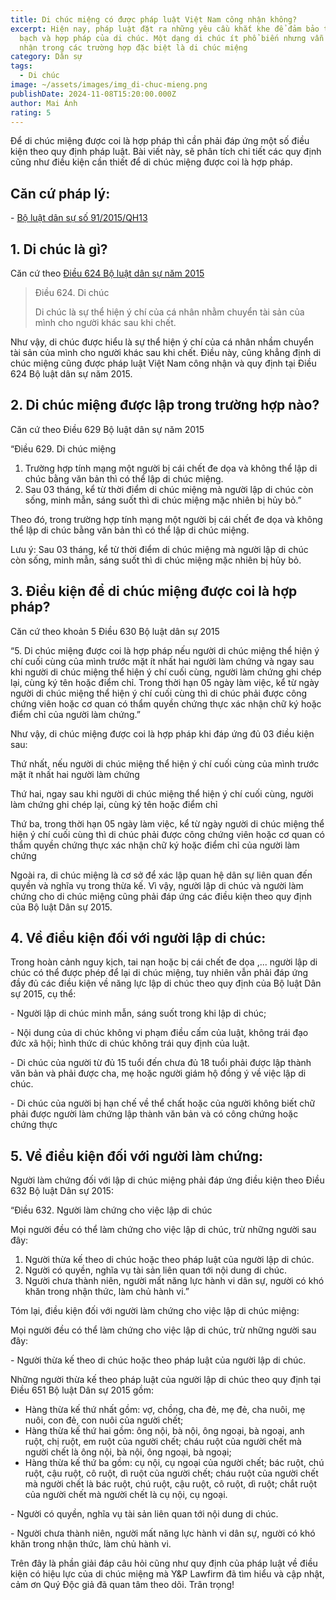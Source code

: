 ```yaml
---
title: Di chúc miệng có được pháp luật Việt Nam công nhận không?
excerpt: Hiện nay, pháp luật đặt ra những yêu cầu khắt khe để đảm bảo tính minh
  bạch và hợp pháp của di chúc. Một dạng di chúc ít phổ biến nhưng vẫn được công
  nhận trong các trường hợp đặc biệt là di chúc miệng
category: Dân sự
tags:
  - Di chúc
image: ~/assets/images/img_di-chuc-mieng.png
publishDate: 2024-11-08T15:20:00.000Z
author: Mai Ánh
rating: 5
---
```

Để di chúc miệng được coi là hợp pháp thì cần phải đáp ứng một số điều kiện theo quy định pháp luật. Bài viết này, sẽ phân tích chi tiết các quy định cũng như điều kiện cần thiết để di chúc miệng được coi là hợp pháp.

## Căn cứ pháp lý:

\- [Bộ luật dân sự số 91/2015/QH13](https://yplawfirm.vn/tin-tuc-phap-luat/van-ban-phap-luat/bo-luat-dan-su-so-91-2015-qh13-35910.htm)

## 1. Di chúc là gì?

Căn cứ theo [Điều 624 Bộ luật dân sự năm 2015](https://yplawfirm.vn/tin-tuc-phap-luat/van-ban-phap-luat/bo-luat-dan-su-so-91-2015-qh13-35910.htm)

> Điều 624. Di chúc
>
> Di chúc là sự thể hiện ý chí của cá nhân nhằm chuyển tài sản của mình cho người khác sau khi chết.

Như vậy, di chúc được hiểu là sự thể hiện ý chí của cá nhân nhầm chuyển tài sản của mình cho người khác sau khi chết. Điều này, cũng khẳng định di chúc miệng cũng được pháp luật Việt Nam công nhận và quy định tại Điều 624 Bộ luật dân sự năm 2015.

## 2. Di chúc miệng được lập trong trường hợp nào?

Căn cứ theo Điều 629 Bộ luật dân sự năm 2015

“Điều 629. Di chúc miệng

1. Trường hợp tính mạng một người bị cái chết đe dọa và không thể lập di chúc bằng văn bản thì có thể lập di chúc miệng.
2. Sau 03 tháng, kể từ thời điểm di chúc miệng mà người lập di chúc còn sống, minh mẫn, sáng suốt thì di chúc miệng mặc nhiên bị hủy bỏ.”

Theo đó, trong trường hợp tính mạng một người bị cái chết đe dọa và không thể lập di chúc bằng văn bản thì có thể lập di chúc miệng.

Lưu ý: Sau 03 tháng, kể từ thời điểm di chúc miệng mà người lập di chúc còn sống, minh mẫn, sáng suốt thì di chúc miệng mặc nhiên bị hủy bỏ.

## 3. Điều kiện để di chúc miệng được coi là hợp pháp?

Căn cứ theo khoản 5 Điều 630 Bộ luật dân sự 2015

“5. Di chúc miệng được coi là hợp pháp nếu người di chúc miệng thể hiện ý chí cuối cùng của mình trước mặt ít nhất hai người làm chứng và ngay sau khi người di chúc miệng thể hiện ý chí cuối cùng, người làm chứng ghi chép lại, cùng ký tên hoặc điểm chỉ. Trong thời hạn 05 ngày làm việc, kể từ ngày người di chúc miệng thể hiện ý chí cuối cùng thì di chúc phải được công chứng viên hoặc cơ quan có thẩm quyền chứng thực xác nhận chữ ký hoặc điểm chỉ của người làm chứng.”

Như vậy, di chúc miệng được coi là hợp pháp khi đáp ứng đủ 03 điều kiện sau:

Thứ nhất, nếu người di chúc miệng thể hiện ý chí cuối cùng của mình trước mặt ít nhất hai người làm chứng 

Thứ hai, ngay sau khi người di chúc miệng thể hiện ý chí cuối cùng, người làm chứng ghi chép lại, cùng ký tên hoặc điểm chỉ

Thứ ba, trong thời hạn 05 ngày làm việc, kể từ ngày người di chúc miệng thể hiện ý chí cuối cùng thì di chúc phải được công chứng viên hoặc cơ quan có thẩm quyền chứng thực xác nhận chữ ký hoặc điểm chỉ của người làm chứng

Ngoài ra, di chúc miệng là cơ sở để xác lập quan hệ dân sự liên quan đến quyền và nghĩa vụ trong thừa kế. Vì vậy, người lập di chúc và người làm chứng cho di chúc miệng cũng phải đáp ứng các điều kiện theo quy định của Bộ luật Dân sự 2015.

## 4. Về điều kiện đối với người lập di chúc:

Trong hoàn cảnh nguy kịch, tai nạn hoặc bị cái chết đe dọa ,... người lập di chúc có thể được phép để lại di chúc miệng, tuy nhiên vẫn phải đáp ứng đầy đủ các điều kiện về năng lực lập di chúc theo quy định của Bộ luật Dân sự 2015, cụ thể:

\- Người lập di chúc minh mẫn, sáng suốt trong khi lập di chúc;

\- Nội dung của di chúc không vi phạm điều cấm của luật, không trái đạo đức xã hội; hình thức di chúc không trái quy định của luật.

\- Di chúc của người từ đủ 15 tuổi đến chưa đủ 18 tuổi phải được lập thành văn bản và phải được cha, mẹ hoặc người giám hộ đồng ý về việc lập di chúc.

\- Di chúc của người bị hạn chế về thể chất hoặc của người không biết chữ phải được người làm chứng lập thành văn bản và có công chứng hoặc chứng thực

## 5. Về điều kiện đối với người làm chứng:

Người làm chứng đối với lập di chúc miệng phải đáp ứng điều kiện theo Điều 632 Bộ luật Dân sự 2015:

“Điều 632. Người làm chứng cho việc lập di chúc

Mọi người đều có thể làm chứng cho việc lập di chúc, trừ những người sau đây:

1. Người thừa kế theo di chúc hoặc theo pháp luật của người lập di chúc.
2. Người có quyền, nghĩa vụ tài sản liên quan tới nội dung di chúc.
3. Người chưa thành niên, người mất năng lực hành vi dân sự, người có khó khăn trong nhận thức, làm chủ hành vi.”

Tóm lại, điều kiện đối với người làm chứng cho việc lập di chúc miệng:

Mọi người đều có thể làm chứng cho việc lập di chúc, trừ những người sau đây:

\- Người thừa kế theo di chúc hoặc theo pháp luật của người lập di chúc.

Những người thừa kế theo pháp luật của người lập di chúc theo quy định tại Điều 651 Bộ luật Dân sự 2015 gồm:

* Hàng thừa kế thứ nhất gồm: vợ, chồng, cha đẻ, mẹ đẻ, cha nuôi, mẹ nuôi, con đẻ, con nuôi của người chết;
* Hàng thừa kế thứ hai gồm: ông nội, bà nội, ông ngoại, bà ngoại, anh ruột, chị ruột, em ruột của người chết; cháu ruột của người chết mà người chết là ông nội, bà nội, ông ngoại, bà ngoại;
* Hàng thừa kế thứ ba gồm: cụ nội, cụ ngoại của người chết; bác ruột, chú ruột, cậu ruột, cô ruột, dì ruột của người chết; cháu ruột của người chết mà người chết là bác ruột, chú ruột, cậu ruột, cô ruột, dì ruột; chắt ruột của người chết mà người chết là cụ nội, cụ ngoại.

\- Người có quyền, nghĩa vụ tài sản liên quan tới nội dung di chúc.

\- Người chưa thành niên, người mất năng lực hành vi dân sự, người có khó khăn trong nhận thức, làm chủ hành vi.

Trên đây là phần giải đáp câu hỏi cũng như quy định của pháp luật về điều kiện có hiệu lực của di chúc miệng mà Y&P Lawfirm đã tìm hiểu và cập nhật, cảm ơn Quý Độc giả đã quan tâm theo dõi. Trân trọng!
